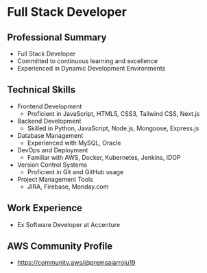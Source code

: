 # Full Stack Developer

## Professional Summary
- Full Stack Developer
- Committed to continuous learning and excellence
- Experienced in Dynamic Development Environments

## Technical Skills
- Frontend Development
  - Proficient in JavaScript, HTML5, CSS3, Tailwind CSS, Next.js
- Backend Development
  - Skilled in Python, JavaScript, Node.js, Mongoose, Express.js
- Database Management
  - Experienced with MySQL, Oracle
- DevOps and Deployment
  - Familiar with AWS, Docker, Kubernetes, Jenkins, IDOP
- Version Control Systems
  - Proficient in Git and GitHub usage
- Project Management Tools
  - JIRA, Firebase, Monday.com

## Work Experience
- Ex Software Developer at Accenture

## AWS Community Profile
- https://community.aws/@premsaiarroju19
  

